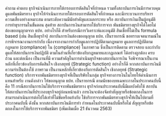 คำถาม
คำตอบ
ธุรกิจนําเนินการภายใต้กรอบการตัดสินใจที่กําหนด
รวมทั้งสถาบันการเงินมีการควบคุมดูแลพันธมิตรทาง
ธุรกิจให้จําเนินการภายใต้กรอบการตัดสินใจที่กําหนด
และมีกระบวนการบริหารความเสี่ยงอย่างเหมาะสม
ตามระดับความมีนัยสําคัญและผลกระทบ หรือ
สถาบันการเงินเป็นผู้อนุมัติการทำธุรกรรมในขั้นตอน
สุดท้าย สถาบันการเงินสามารถใช้บริการจาก
พันธมิตรทางธุรกิจได้โดยไม่ต้องขออนุญาตจาก ธปท.
อย่างไรก็ดี สําหรับกรณีการวิเคราะห์และอนุมัติ
สินเชื่อที่ไม่เป็น formula based (เช่น สินเชื่อธุรกิจ)
สถาบันการเงินต้องขออนุญาต ธปท. เป็นรายกรณี
ขอทราบเจตนารมณ์ในการพิจารณางานการกำกับ
เนื่องจากงานการกำกับดูแลการปฏิบัติตามกฎหมาย
ดูแลการปฏิบัติตามกฎหมาย (compliance) ใน (compliance) ในภาพรวม ซึ่งเป็นการติดตาม
ตรวจสอบ และกำกับดูแลให้สถาบันการเงินปฏิบัติ
ตามในส่วนที่เกี่ยวข้องกับกฎหมายและกฎเกณฑ์
ได้อย่างถูกต้อง ครบถ้วน และต่อเนื่อง เป็นงานที่มี
ความสำคัญในการดำเนินธุรกิจของสถาบันการเงิน
จึงพิจารณาเป็นงานหลักที่เกี่ยวข้องกับการตัดสินใจ
เชิงกลยุทธ์ (Strategic function)
อย่างไรก็ดี หากสถาบันการเงินมีความจำเป็นต้องใช้
ภาพรวม เป็นงานหลักที่เกี่ยวข้องกับการตัดสินใจ
เชิงกลยุทธ์ (Strategic function)
บริการจากพันธมิตรทางธุรกิจที่เป็นบริษัทในกลุ่ม
ธุรกิจทางการเงินในไทยให้ดำเนินการแทนสำหรับ
งานดังกล่าว ให้ขออนุญาต ธปท. เป็นรายกรณี
ตามนัยของบทเฉพาะกาลในประกาศฉบับนี้ คือ
11 กรณีสถาบันการเงินใช้บริการจากพันธมิตรทาง
ธุรกิจก่อนประกาศฉบับนี้มีผลบังคับใช้ สถาบัน ให้สถาบันการเงินที่ประกอบธุรกิจอยู่ก่อนหน้าแล้ว
การเงินจะต้องจัดทําสัญญาหรือข้อตกลงในการ สามารถดำเนินการต่อไปได้เท่าที่ไม่ขัดหรือแย้งกับ
ใช้บริการจากพันธมิตรทางธุรกิจให้เป็นไปตามที่ ประกาศฉบับนี้ ดังนั้น หากสถาบันการเงินมีการทำ
กําหนดในประกาศฉบับนี้หรือไม่
สัญญาหรือข้อตกลงในการใช้บริการจากพันธมิตร
(เพิ่มเติมเมื่อ 21 ธันวาคม 2563)
